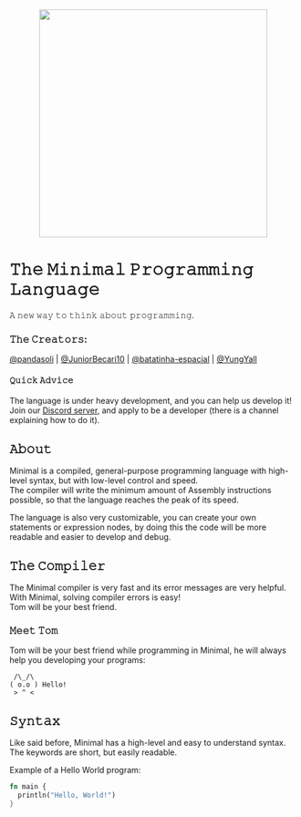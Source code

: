 <div align="center">
       <img width="400px" src="https://github.com/minimal-lang/.github/assets/82233337/802b8cc5-03ba-42f3-bfff-a6808830e434">
</div>
  
# 𝚃𝚑𝚎 𝙼𝚒𝚗𝚒𝚖𝚊𝚕 𝙿𝚛𝚘𝚐𝚛𝚊𝚖𝚖𝚒𝚗𝚐 𝙻𝚊𝚗𝚐𝚞𝚊𝚐𝚎
𝙰 𝚗𝚎𝚠 𝚠𝚊𝚢 𝚝𝚘 𝚝𝚑𝚒𝚗𝚔 𝚊𝚋𝚘𝚞𝚝 𝚙𝚛𝚘𝚐𝚛𝚊𝚖𝚖𝚒𝚗𝚐.

### 𝚃𝚑𝚎 𝙲𝚛𝚎𝚊𝚝𝚘𝚛𝚜:
[@pandasoli](https://github.com/pandasoli) |
[@JuniorBecari10](https://github.com/juniorbecari10) |
[@batatinha-espacial](https://github.com/batatinha-espacial) |
[@YungYall](https://github.com/yungyall)

#### 𝚀𝚞𝚒𝚌𝚔 𝙰𝚍𝚟𝚒𝚌𝚎
The language is under heavy development, and you can help us develop it! <br>
Join our [Discord server](https://discord.gg/F3Uh9W4g), and apply to be a developer (there is a channel explaining how to do it).

## 𝙰𝚋𝚘𝚞𝚝

Minimal is a compiled, general-purpose programming language with high-level syntax, but with low-level control and speed. <br>
The compiler will write the minimum amount of Assembly instructions possible, so that the language reaches the peak of its speed.

The language is also very customizable, you can create your own statements or expression nodes, by doing this the code will be more readable and easier to develop and debug.

## 𝚃𝚑𝚎 𝙲𝚘𝚖𝚙𝚒𝚕𝚎𝚛
The Minimal compiler is very fast and its error messages are very helpful. With Minimal, solving compiler errors is easy! <br>
Tom will be your best friend.

### 𝙼𝚎𝚎𝚝 𝚃𝚘𝚖
Tom will be your best friend while programming in Minimal, he will always help you developing your programs:

```
 /\_/\
( o.o ) Hello!
 > ^ <
```

## 𝚂𝚢𝚗𝚝𝚊𝚡

Like said before, Minimal has a high-level and easy to understand syntax. <br>
The keywords are short, but easily readable.

Example of a Hello World program:
```rust
fn main {
  println("Hello, World!")
}
```
